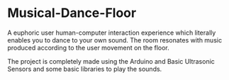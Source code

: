 # Musical-Dance-Floor
A euphoric user human-computer interaction experience which literally enables you to dance to your own sound. The room resonates with music produced according to the user movement on the floor.

The project is completely made using the Arduino and Basic Ultrasonic Sensors and some basic libraries to play the sounds.
